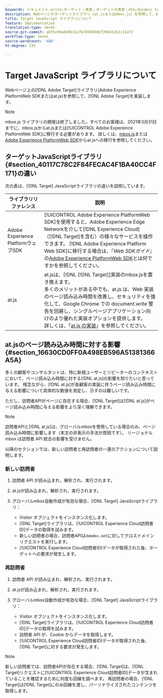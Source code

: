 ```yaml
---
keywords: ドキュメント.write;ターゲット；実装；ターゲットの実装；dtm;dynamic tag management;at.js;mbox.js;ターゲット.js;mbox;adobe experience platform web skd;aep web sdk;web sdk
description: Webページのターゲットライブラリ（at.jsまたはmbox.js）を参照して、Adobe Targetを実装します。
title: Target JavaScript ライブラリについて
feature: Implementation
translation-type: tm+mt
source-git-commit: abfbc08a649b31e7b784659dbf390412b2c15af2
workflow-type: tm+mt
source-wordcount: '484'
ht-degree: 23%

---
```



# Target JavaScript ライブラリについて

Webページ上の[!DNL Adobe Target]ライブラリ(Adobe Experience PlatformWeb SDKまたはat.js)を参照して、[!DNL Adobe Target]を実装します。

>[!NOTE]
>
>mbox.js ライブラリの開発は終了しました。すべてのお客様は、2021年3月31日までに、mbox.jsからat.jsまたは[!UICONTROL Adobe Experience PlatformWeb SDK]に移行する必要があります。 詳しくは、[mbox.js](/help/c-implementing-target/c-implementing-target-for-client-side-web/t-mbox-download/c-target-atjs-implementation/target-migrate-atjs.md#task_DE55DCE9AC2F49728395665DE1B1E6EA)または[Adobe Experience PlatformWeb SDK](/help/c-implementing-target/c-implementing-target-for-client-side-web/aep-web-sdk.md)からat.jsへの移行を参照してください。

## ターゲットJavaScriptライブラリ{#section_40117C78C2F84FECAC4F1BA40CC4F171}の違い

次の表は、[!DNL Target] JavaScriptライブラリの違いを説明しています。

| ライブラリリファレンス | 説明 |
|--- |--- |
| Adobe Experience PlatformウェブSDK | [!UICONTROL Adobe Experience PlatformWeb SDK]を使用すると、Adobe Experience Edge Networkを介して[!DNL Experience Cloud]（[!DNL Target]を含む）の様々なサービスを操作できます。 [!DNL Adobe Experience Platform Web SDK]に移行する場合は、『*Web SDKガイド*』の[Adobe Experience PlatformWeb SDK](/help/c-implementing-target/c-implementing-target-for-client-side-web/aep-web-sdk.md)とは何ですかを参照してください。 |
| at.js | at.jsは、[!DNL [!DNL Target]]実装のmbox.jsを置き換えます。<br>多くのメリットがある中でも、at.js は、Web 実装のページ読み込み時間を改善し、セキュリティを強化して、Google Chrome での document.write 警告を回避し、シングルページアプリケーション向けのより優れた実装オプションを提供します。<br>詳しくは、「[at.js の実装](/help/c-implementing-target/c-implementing-target-for-client-side-web/t-mbox-download/c-target-atjs-implementation/target-atjs-implementation.md)」を参照してください。 |

## at.jsのページ読み込み時間に対する影響{#section_16630CD0FF0A498EB596A51381366A5A}

多くの顧客やコンサルタントは、特に新規ユーザーとリピーターのコンテキストにおいて、ページ読み込み時間に対する[!DNL at.js]の影響を知りたいと思っています。 残念ながら、[!DNL at.js]が各顧客の実装に伴うページ読み込み時間に与える影響について具体的な数値を測定し、示すのは難しいです。

ただし、訪問者APIがページに存在する場合、[!DNL Target]は[!DNL at.js]がページ読み込み時間に与える影響をより深く理解できます。

>[!NOTE]
>
>訪問者APIと[!DNL at.js]は、グローバルmboxを使用している場合のみ、ページ読み込み時間に影響します（本文の非表示の手法が原因です）。 リージョナル mbox は訪問者 API 統合の影響を受けません。

以降のセクションでは、新しい訪問者と再訪問者の一連のアクションについて説明します。

### 新しい訪問者

1. 訪問者 API が読み込まれ、解析され、実行されます。
1. at.jsが読み込まれ、解析され、実行されます。
1. グローバルmbox自動作成が有効な場合、[!DNL Target] JavaScriptライブラリ：

   * Visitor オブジェクトをインスタンス化します。
   * [!DNL Target]ライブラリは、[!UICONTROL Experience Cloud訪問者ID]データの取得を試みます。
   * 新しい訪問者の場合、訪問者APIは`demdex.net`に対してクロスドメインリクエストを実行します。
   * [!UICONTROL Experience Cloud訪問者ID]データが取得された後、ターゲットへの要求が発生します。

### 再訪問者

1. 訪問者 API が読み込まれ、解析され、実行されます。
1. at.jsが読み込まれ、解析され、実行されます。
1. グローバルmbox自動作成が有効な場合、[!DNL Target] JavaScriptライブラリ：

   * Visitor オブジェクトをインスタンス化します。
   * [!DNL Target]ライブラリは、[!UICONTROL Experience Cloud訪問者ID]データの取得を試みます。
   * 訪問者 API が、Cookie からデータを取得します。
   * [!UICONTROL Experience Cloud訪問者ID]データが取得された後、[!DNL Target]に対する要求が発生します。

>[!NOTE]
>
>新しい訪問者では、訪問者APIが存在する場合、[!DNL Target]は、[!DNL Target]リクエストに[!UICONTROL Experience Cloud訪問者ID]データが含まれていることを確認するために何度も回線を調べます。 再訪問者の場合、[!DNL Target]は[!DNL Target]にのみ回線を渡し、パーソナライズされたコンテンツを取得します。
